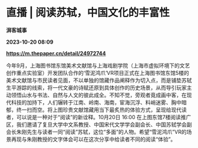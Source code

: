 # 直播 | 阅读苏轼，中国文化的丰富性
**湃客城事**

**2023-10-20 08:09**

**https://m.thepaper.cn/detail/24972744**

今年9月，上海图书馆东馆美术文献馆与上海戏剧学院（上海市虚拟环境下的文艺创作重点实验室）开发团队合作的‘雪泥鸿爪’VR项目正式在上海图书馆东馆5楼的美术文献馆与市民读者见面，不以单独的馆藏作品阐释作为切入点，而是铺垫苏轼生平游踪的线索，将一代文豪的诗赋还原到具体创作的历史场景，从而导引玩家主动领悟山水与书法、自然与人文的彼此成全。不知不觉，旁观者竟成画中客，在现代科技的加持下，人们辗转于江南、岭南、海南，宦海沉浮、料峭迷雾、胸中暗郁，终一扫而空。将上图珍贵文献馆藏用当下最炙热的体验方式，呈现给现代读者，可以说是一种对于“阅读”的新诠释。10月20日 16:00 在上图东馆7楼阅读推广区，我们邀请了复旦大学中文系教授、中国宋代文学学会副会长、中国苏轼学会副会长朱刚先生与读者一同“阅读”苏轼，这位“多面”的人物。希望“雪泥鸿爪”VR的场景再现与朱刚教授的文字体会可以在这次分享中给读者不同的阅读“体验”。